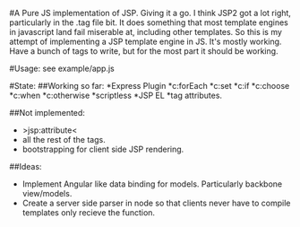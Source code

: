 #A Pure JS implementation of JSP.
Giving it a go.   I think JSP2 got a lot right, particularly in the .tag file bit. It does something that most template engines in
javascript land fail miserable at, including other templates.   So this is my attempt of implementing a JSP template engine
in JS.   It's mostly working.  Have a bunch of tags to write, but for the most part it should be working.

#Usage:
see example/app.js

#State:
##Working so far:
*Express Plugin
*c:forEach
*c:set
*c:if
*c:choose
*c:when
*c:otherwise
*scriptless
*JSP EL
*tag attributes.

##Not implemented:
* &gt;jsp:attribute&lt;
* all the rest of the tags.
* bootstrapping for client side JSP rendering.




##Ideas:
* Implement Angular like data binding for models.  Particularly backbone view/models.
* Create a server side parser in node so that clients never have to compile templates only
  recieve the function.

